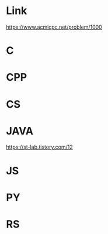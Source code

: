# Link

https://www.acmicpc.net/problem/1000

# C

# CPP

# CS

# JAVA

https://st-lab.tistory.com/12

# JS

# PY

# RS
